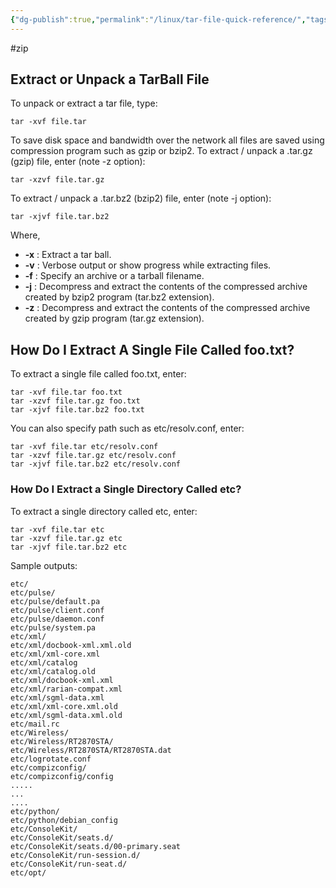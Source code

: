 ```yaml
---
{"dg-publish":true,"permalink":"/linux/tar-file-quick-reference/","tags":["public","linux","tools"],"noteIcon":"1","created":"","updated":""}
---
```


#zip
## Extract or Unpack a TarBall File

To unpack or extract a tar file, type:

    tar -xvf file.tar

To save disk space and bandwidth over the network all files are saved using compression program such as gzip or bzip2. To extract / unpack a .tar.gz (gzip) file, enter (note -z option):

    tar -xzvf file.tar.gz

To extract / unpack a .tar.bz2 (bzip2) file, enter (note -j option):

    tar -xjvf file.tar.bz2

Where,

* **-x** : Extract a tar ball.
* **-v** : Verbose output or show progress while extracting files.
* **-f** : Specify an archive or a tarball filename.
* **-j** : Decompress and extract the contents of the compressed archive created by bzip2 program (tar.bz2 extension).
* **-z** : Decompress and extract the contents of the compressed archive created by gzip program (tar.gz extension).

## How Do I Extract A Single File Called foo.txt?

To extract a single file called foo.txt, enter:

`tar -xvf file.tar foo.txt`  
`tar -xzvf file.tar.gz foo.txt`  
`tar -xjvf file.tar.bz2 foo.txt`

You can also specify path such as etc/resolv.conf, enter:

`tar -xvf file.tar etc/resolv.conf`  
`tar -xzvf file.tar.gz etc/resolv.conf`  
`tar -xjvf file.tar.bz2 etc/resolv.conf`

### How Do I Extract a Single Directory Called etc?

To extract a single directory called etc, enter:

`tar -xvf file.tar etc`  
`tar -xzvf file.tar.gz etc`  
`tar -xjvf file.tar.bz2 etc`

Sample outputs:

`etc/`  
`etc/pulse/`  
`etc/pulse/default.pa`  
`etc/pulse/client.conf`  
`etc/pulse/daemon.conf`  
`etc/pulse/system.pa`  
`etc/xml/`  
`etc/xml/docbook-xml.xml.old`  
`etc/xml/xml-core.xml`  
`etc/xml/catalog`  
`etc/xml/catalog.old`  
`etc/xml/docbook-xml.xml`  
`etc/xml/rarian-compat.xml`  
`etc/xml/sgml-data.xml`  
`etc/xml/xml-core.xml.old`  
`etc/xml/sgml-data.xml.old`  
`etc/mail.rc`  
`etc/Wireless/`  
`etc/Wireless/RT2870STA/`  
`etc/Wireless/RT2870STA/RT2870STA.dat`  
`etc/logrotate.conf`  
`etc/compizconfig/`  
`etc/compizconfig/config`  
`.....`  
`...`  
`....`  
`etc/python/`  
`etc/python/debian_config`  
`etc/ConsoleKit/`  
`etc/ConsoleKit/seats.d/`  
`etc/ConsoleKit/seats.d/00-primary.seat`  
`etc/ConsoleKit/run-session.d/`  
`etc/ConsoleKit/run-seat.d/`  
`etc/opt/`